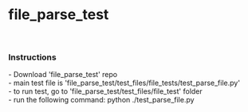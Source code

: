 # file_parse_test
<br>
<h3>Instructions</h3>
- Download 'file_parse_test' repo<br>
- main test file is 'file_parse_test/test_files/file_tests/test_parse_file.py'<br>
- to run test, go to 'file_parse_test/test_files/file_test' folder<br>
- run the following command: python ./test_parse_file.py
